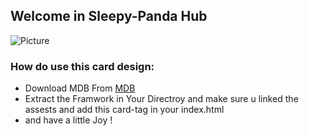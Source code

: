 
## Welcome in Sleepy-Panda Hub

![Picture](https://photos.app.goo.gl/bXRMfaHJZ48jTP4j7)
 
### How do use this card design:
- Download MDB From   [MDB](https://mdbootstrap.com/docs/standard/getting-started/installation/)
- Extract the Framwork in Your Directroy and make sure u linked the assests and add this card-tag in your index.html
- and have a little Joy !

